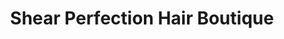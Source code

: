 ---
title: "Shear Perfection Hair Boutique"
url: /philadelphia/shear-perfection-hair-boutique/
shop: Friseur
---